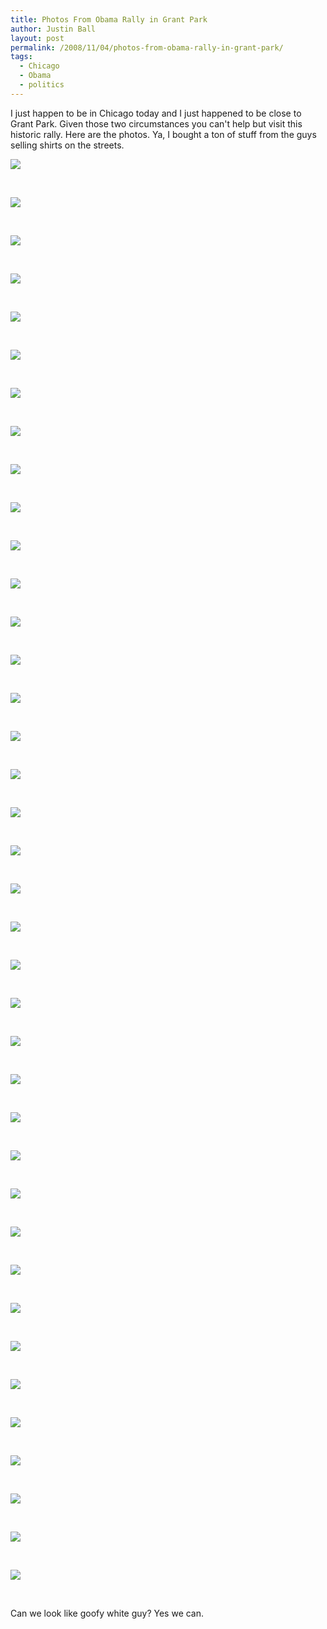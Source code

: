 ```yaml
---
title: Photos From Obama Rally in Grant Park
author: Justin Ball
layout: post
permalink: /2008/11/04/photos-from-obama-rally-in-grant-park/
tags:
  - Chicago
  - Obama
  - politics
---
```


I just happen to be in Chicago today and I just happened to be close to Grant Park. Given those two circumstances you can't help
but visit this historic rally. Here are the photos. Ya, I bought a ton of stuff from the guys selling shirts on the streets.

<div class="image-grid image-grid-vertical">
  <div class="image">
    <a href="/images/posts/2008/11/2008-11-04-013.jpg"><img src="/images/posts/2008/11/2008-11-04-013-300x225.jpg" /></a>
    <p class="caption">&nbsp;</p>
  </div>
  <div class="image">
    <a href="/images/posts/2008/11/2008-11-04-014.jpg"><img src="/images/posts/2008/11/2008-11-04-014-300x225.jpg" /></a>
    <p class="caption">&nbsp;</p>
  </div>
  <div class="image">
    <a href="/images/posts/2008/11/2008-11-04-016.jpg"><img src="/images/posts/2008/11/2008-11-04-016-300x225.jpg" /></a>
    <p class="caption">&nbsp;</p>
  </div>
  <div class="image">
    <a href="/images/posts/2008/11/2008-11-04-022.jpg"><img src="/images/posts/2008/11/2008-11-04-022-300x225.jpg" /></a>
    <p class="caption">&nbsp;</p>
  </div>
  <div class="image">
    <a href="/images/posts/2008/11/2008-11-04-025.jpg"><img src="/images/posts/2008/11/2008-11-04-025-225x300.jpg" /></a>
    <p class="caption">&nbsp;</p>
  </div>
  <div class="image">
    <a href="/images/posts/2008/11/2008-11-04-026.jpg"><img src="/images/posts/2008/11/2008-11-04-026-225x300.jpg" /></a>
    <p class="caption">&nbsp;</p>
  </div>
  <div class="image">
    <a href="/images/posts/2008/11/2008-11-04-027.jpg"><img src="/images/posts/2008/11/2008-11-04-027-225x300.jpg" /></a>
    <p class="caption">&nbsp;</p>
  </div>
  <div class="image">
    <a href="/images/posts/2008/11/2008-11-04-028.jpg"><img src="/images/posts/2008/11/2008-11-04-028-300x225.jpg" /></a>
    <p class="caption">&nbsp;</p>
  </div>
  <div class="image">
    <a href="/images/posts/2008/11/2008-11-04-035.jpg"><img src="/images/posts/2008/11/2008-11-04-035-300x225.jpg" /></a>
    <p class="caption">&nbsp;</p>
  </div>
  <div class="image">
    <a href="/images/posts/2008/11/2008-11-04-036.jpg"><img src="/images/posts/2008/11/2008-11-04-036-300x225.jpg" /></a>
    <p class="caption">&nbsp;</p>
  </div>
  <div class="image">
    <a href="/images/posts/2008/11/img_0208.jpg"><img src="/images/posts/2008/11/img_0208-225x300.jpg" /></a>
    <p class="caption">&nbsp;</p>
  </div>
  <div class="image">
    <a href="/images/posts/2008/11/img_0209.jpg"><img src="/images/posts/2008/11/img_0209-225x300.jpg" /></a>
    <p class="caption">&nbsp;</p>
  </div>
  <div class="image">
    <a href="/images/posts/2008/11/img_0210.jpg"><img src="/images/posts/2008/11/img_0210-225x300.jpg" /></a>
    <p class="caption">&nbsp;</p>
  </div>
  <div class="image">
    <a href="/images/posts/2008/11/img_0211.jpg"><img src="/images/posts/2008/11/img_0211-225x300.jpg" /></a>
    <p class="caption">&nbsp;</p>
  </div>
  <div class="image">
    <a href="/images/posts/2008/11/img_0212.jpg"><img src="/images/posts/2008/11/img_0212-225x300.jpg" /></a>
    <p class="caption">&nbsp;</p>
  </div>
  <div class="image">
    <a href="/images/posts/2008/11/img_0213.jpg"><img src="/images/posts/2008/11/img_0213-225x300.jpg" /></a>
    <p class="caption">&nbsp;</p>
  </div>
  <div class="image">
    <a href="/images/posts/2008/11/img_0214.jpg"><img src="/images/posts/2008/11/img_0214-225x300.jpg" /></a>
    <p class="caption">&nbsp;</p>
  </div>
  <div class="image">
    <a href="/images/posts/2008/11/img_0215.jpg"><img src="/images/posts/2008/11/img_0215-225x300.jpg" /></a>
    <p class="caption">&nbsp;</p>
  </div>
  <div class="image">
    <a href="/images/posts/2008/11/img_0216.jpg"><img src="/images/posts/2008/11/img_0216-225x300.jpg" /></a>
    <p class="caption">&nbsp;</p>
  </div>
  <div class="image">
    <a href="/images/posts/2008/11/img_0217.jpg"><img src="/images/posts/2008/11/img_0217-225x300.jpg" /></a>
    <p class="caption">&nbsp;</p>
  </div>
  <div class="image">
    <a href="/images/posts/2008/11/img_0218.jpg"><img src="/images/posts/2008/11/img_0218-225x300.jpg" /></a>
    <p class="caption">&nbsp;</p>
  </div>
  <div class="image">
    <a href="/images/posts/2008/11/img_0219.jpg"><img src="/images/posts/2008/11/img_0219-225x300.jpg" /></a>
    <p class="caption">&nbsp;</p>
  </div>
  <div class="image">
    <a href="/images/posts/2008/11/img_0220.jpg"><img src="/images/posts/2008/11/img_0220-225x300.jpg" /></a>
    <p class="caption">&nbsp;</p>
  </div>
  <div class="image">
    <a href="/images/posts/2008/11/img_0221.jpg"><img src="/images/posts/2008/11/img_0221-225x300.jpg" /></a>
    <p class="caption">&nbsp;</p>
  </div>
  <div class="image">
    <a href="/images/posts/2008/11/img_0222.jpg"><img src="/images/posts/2008/11/img_0222-225x300.jpg" /></a>
    <p class="caption">&nbsp;</p>
  </div>
  <div class="image">
    <a href="/images/posts/2008/11/img_0223.jpg"><img src="/images/posts/2008/11/img_0223-225x300.jpg" /></a>
    <p class="caption">&nbsp;</p>
  </div>
  <div class="image">
    <a href="/images/posts/2008/11/img_0224.jpg"><img src="/images/posts/2008/11/img_0224-225x300.jpg" /></a>
    <p class="caption">&nbsp;</p>
  </div>
  <div class="image">
    <a href="/images/posts/2008/11/img_0225.jpg"><img src="/images/posts/2008/11/img_0225-225x300.jpg" /></a>
    <p class="caption">&nbsp;</p>
  </div>
  <div class="image">
    <a href="/images/posts/2008/11/img_0226.jpg"><img src="/images/posts/2008/11/img_0226-225x300.jpg" /></a>
    <p class="caption">&nbsp;</p>
  </div>
  <div class="image">
    <a href="/images/posts/2008/11/img_0227.jpg"><img src="/images/posts/2008/11/img_0227-225x300.jpg" /></a>
    <p class="caption">&nbsp;</p>
  </div>
  <div class="image">
    <a href="/images/posts/2008/11/img_0228.jpg"><img src="/images/posts/2008/11/img_0228-225x300.jpg" /></a>
    <p class="caption">&nbsp;</p>
  </div>
  <div class="image">
    <a href="/images/posts/2008/11/img_0229.jpg"><img src="/images/posts/2008/11/img_0229-225x300.jpg" /></a>
    <p class="caption">&nbsp;</p>
  </div>
  <div class="image">
    <a href="/images/posts/2008/11/img_0230.jpg"><img src="/images/posts/2008/11/img_0230-300x225.jpg" /></a>
    <p class="caption">&nbsp;</p>
  </div>
  <div class="image">
    <a href="/images/posts/2008/11/img_0231.jpg"><img src="/images/posts/2008/11/img_0231-300x225.jpg" /></a>
    <p class="caption">&nbsp;</p>
  </div>
  <div class="image">
    <a href="/images/posts/2008/11/img_0232.jpg"><img src="/images/posts/2008/11/img_0232-225x300.jpg" /></a>
    <p class="caption">&nbsp;</p>
  </div>
  <div class="image">
    <a href="/images/posts/2008/11/img_0233.jpg"><img src="/images/posts/2008/11/img_0233-225x300.jpg" /></a>
    <p class="caption">&nbsp;</p>
  </div>
  <div class="image">
    <a href="/images/posts/2008/11/img_0234.jpg"><img src="/images/posts/2008/11/img_0234-225x300.jpg" /></a>
    <p class="caption">&nbsp;</p>
  </div>
  <div class="image">
    <a href="/images/posts/2008/11/img_0235.jpg"><img src="/images/posts/2008/11/img_0235-300x225.jpg" /></a>
    <p class="caption">&nbsp;</p>
  </div>
</div>

<div class="clearfix"></div.
<p>Can we look like goofy white guy? Yes we can.</p>